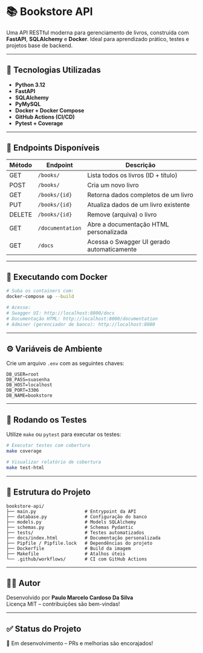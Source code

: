 # 📚 Bookstore API

Uma API RESTful moderna para gerenciamento de livros, construída com **FastAPI**, **SQLAlchemy** e **Docker**. Ideal para aprendizado prático, testes e projetos base de backend.

---

## 🚀 Tecnologias Utilizadas

- **Python 3.12**
- **FastAPI**
- **SQLAlchemy**
- **PyMySQL**
- **Docker + Docker Compose**
- **GitHub Actions (CI/CD)**
- **Pytest + Coverage**

---

## 🔌 Endpoints Disponíveis

| Método | Endpoint         | Descrição                                 |
|--------|------------------|-------------------------------------------|
| GET    | `/books/`        | Lista todos os livros (ID + título)       |
| POST   | `/books/`        | Cria um novo livro                        |
| GET    | `/books/{id}`    | Retorna dados completos de um livro       |
| PUT    | `/books/{id}`    | Atualiza dados de um livro existente      |
| DELETE | `/books/{id}`    | Remove (arquiva) o livro                  |
| GET    | `/documentation` | Abre a documentação HTML personalizada    |
| GET    | `/docs`          | Acessa o Swagger UI gerado automaticamente|

---

## 🐳 Executando com Docker

```bash
# Suba os containers com:
docker-compose up --build

# Acesse:
# Swagger UI: http://localhost:8000/docs
# Documentação HTML: http://localhost:8000/documentation
# Adminer (gerenciador de banco): http://localhost:8080
```

---

## ⚙️ Variáveis de Ambiente

Crie um arquivo `.env` com as seguintes chaves:

```env
DB_USER=root
DB_PASS=suasenha
DB_HOST=localhost
DB_PORT=3306
DB_NAME=bookstore
```

---

## 🧪 Rodando os Testes

Utilize `make` ou `pytest` para executar os testes:

```bash
# Executar testes com cobertura
make coverage

# Visualizar relatório de cobertura
make test-html
```

---

## 📁 Estrutura do Projeto

```
bookstore-api/
├── main.py                  # Entrypoint da API
├── database.py              # Configuração do banco
├── models.py                # Models SQLAlchemy
├── schemas.py               # Schemas Pydantic
├── tests/                   # Testes automatizados
├── docs/index.html          # Documentação personalizada
├── Pipfile / Pipfile.lock   # Dependências do projeto
├── Dockerfile               # Build da imagem
├── Makefile                 # Atalhos úteis
└── .github/workflows/       # CI com GitHub Actions
```

---

## 👨‍💻 Autor

Desenvolvido por **Paulo Marcelo Cardoso Da Silva**  
Licença MIT – contribuições são bem-vindas!

---

## ✅ Status do Projeto

🚧 Em desenvolvimento – PRs e melhorias são encorajados!